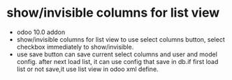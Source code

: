 # show/invisible columns for list view

- odoo 10.0 addon
- show/invisible columns for list view to use select columns button, select checkbox immediately to show/invisible.
- use save button can save current select columns and user and model config. after next load list, it can use config that save in db.if first load list or not save,it use list view in odoo xml define.